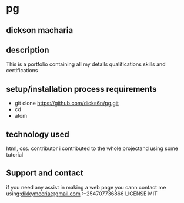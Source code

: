 # pg
## dickson macharia
## description 
This is a portfolio containing all my details qualifications skills and certifications
## setup/installation process requirements
* git clone https://github.com/dicks6n/pg.git
* cd
* atom
## technology used 
html, css.
contributor
i contributed to the whole projectand using some tutorial
## Support and contact
if you need any assist in making a web page you cann contact me using:dikkymccria@gmail.com
                                                                     :+254707736866
LICENSE
MIT
